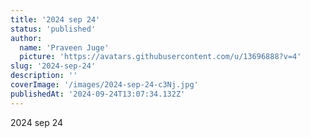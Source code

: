 ```yaml
---
title: '2024 sep 24'
status: 'published'
author:
  name: 'Praveen Juge'
  picture: 'https://avatars.githubusercontent.com/u/13696888?v=4'
slug: '2024-sep-24'
description: ''
coverImage: '/images/2024-sep-24-c3Nj.jpg'
publishedAt: '2024-09-24T13:07:34.132Z'
---
```


2024 sep 24